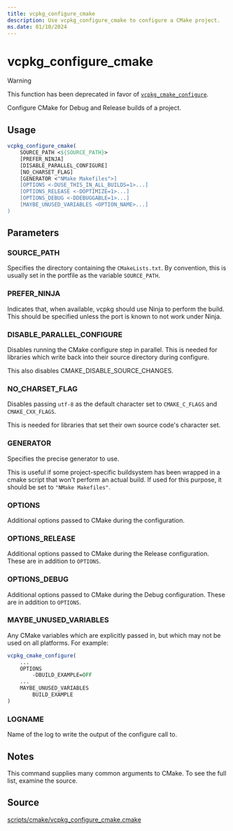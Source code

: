 ```yaml
---
title: vcpkg_configure_cmake
description: Use vcpkg_configure_cmake to configure a CMake project.
ms.date: 01/10/2024
---
```

# vcpkg_configure_cmake

> [!WARNING]
> This function has been deprecated in favor of [`vcpkg_cmake_configure`](vcpkg_cmake_configure.md).

Configure CMake for Debug and Release builds of a project.

## Usage

```cmake
vcpkg_configure_cmake(
    SOURCE_PATH <${SOURCE_PATH}>
    [PREFER_NINJA]
    [DISABLE_PARALLEL_CONFIGURE]
    [NO_CHARSET_FLAG]
    [GENERATOR <"NMake Makefiles">]
    [OPTIONS <-DUSE_THIS_IN_ALL_BUILDS=1>...]
    [OPTIONS_RELEASE <-DOPTIMIZE=1>...]
    [OPTIONS_DEBUG <-DDEBUGGABLE=1>...]
    [MAYBE_UNUSED_VARIABLES <OPTION_NAME>...]
)
```

## Parameters

### SOURCE_PATH

Specifies the directory containing the `CMakeLists.txt`.
By convention, this is usually set in the portfile as the variable `SOURCE_PATH`.

### PREFER_NINJA

Indicates that, when available, vcpkg should use Ninja to perform the build.
This should be specified unless the port is known to not work under Ninja.

### DISABLE_PARALLEL_CONFIGURE

Disables running the CMake configure step in parallel.
This is needed for libraries which write back into their source directory during configure.

This also disables CMAKE_DISABLE_SOURCE_CHANGES.

### NO_CHARSET_FLAG

Disables passing `utf-8` as the default character set to `CMAKE_C_FLAGS` and `CMAKE_CXX_FLAGS`.

This is needed for libraries that set their own source code's character set.

### GENERATOR

Specifies the precise generator to use.

This is useful if some project-specific buildsystem has been wrapped in a cmake script that won't perform an actual build.
If used for this purpose, it should be set to `"NMake Makefiles"`.

### OPTIONS

Additional options passed to CMake during the configuration.

### OPTIONS_RELEASE

Additional options passed to CMake during the Release configuration. These are in addition to `OPTIONS`.

### OPTIONS_DEBUG

Additional options passed to CMake during the Debug configuration. These are in addition to `OPTIONS`.

### MAYBE_UNUSED_VARIABLES

Any CMake variables which are explicitly passed in, but which may not be used on all platforms.
For example:

```cmake
vcpkg_cmake_configure(
    ...
    OPTIONS
        -DBUILD_EXAMPLE=OFF
    ...
    MAYBE_UNUSED_VARIABLES
        BUILD_EXAMPLE
)
```

### LOGNAME

Name of the log to write the output of the configure call to.

## Notes

This command supplies many common arguments to CMake. To see the full list, examine the source.

## Source

[scripts/cmake/vcpkg\_configure\_cmake.cmake](https://github.com/Microsoft/vcpkg/blob/master/scripts/cmake/vcpkg_configure_cmake.cmake)
